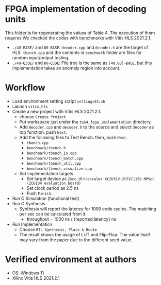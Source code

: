 # FPGA implementation of decoding units

This folder is for regenerating the values of Table 4.
The execution of them requires We checked the codes with benchmarks with Vitis HLS 2021.2.1.

- `./40-BASE/` and `80-BASE`: `decoder.cpp` and `decoder.h` are the target of HLS. `tbench.cpp` and the contents in `benchmark` folder are files for random input/output testing.
- `./40-Q3DE/` and `80-Q3DE`: File tree is the same as `[40,80]-BASE`, but this implementation takes an anomaly region into account.

# Workflow
- Load environment setting script `settings64.sh`
- Launch `vitis_hls`
- Create a new project with Vitis HLS 2021.2.1.
  - choose `Create Project`
  - Put workspace just under the `tab4_fpga_implementation` directory.
  - Add `decoder.cpp` and `decoder.h` to the source and select `decoder` as top function. push `Next`.
  - Add the following files to Test Bench. then, push `Next`.
    - `tbench.cpp`
    - `benchmark/tbench.h`
    - `benchmark/tbench_io.cpp`
    - `benchmark/tbench_match.cpp`
    - `benchmark/tbench_util.cpp`
    - `benchmark/tbench_visualize.cpp`
  - Set implementation targets.
    - Set target device as `Zynq Ultrascale+ XCZU7EV-2FFVC1156 MPSoC (ZCU104 evaluation board)`
    - Set clock period as 2.5 ns
    - Push `Finish`.
- Run C Simulation (functional test)
- Run C Synthesis
  - Synthesis will report the latency for 1000 code cycles. The matching per sec can be calculated from it.
    - throughput = 1000 ns / {reported latency} ns
- Run Implementation
    - Choose `RTL Synthesis, Place & Route`
    - The result shows the usage of LUT and Flip-Flop. The value itself may vary from the paper due to the different seed value.

# Verified environment at authors

- OS: Windows 11
- Xilinx Vitis HLS 2021.2.1
